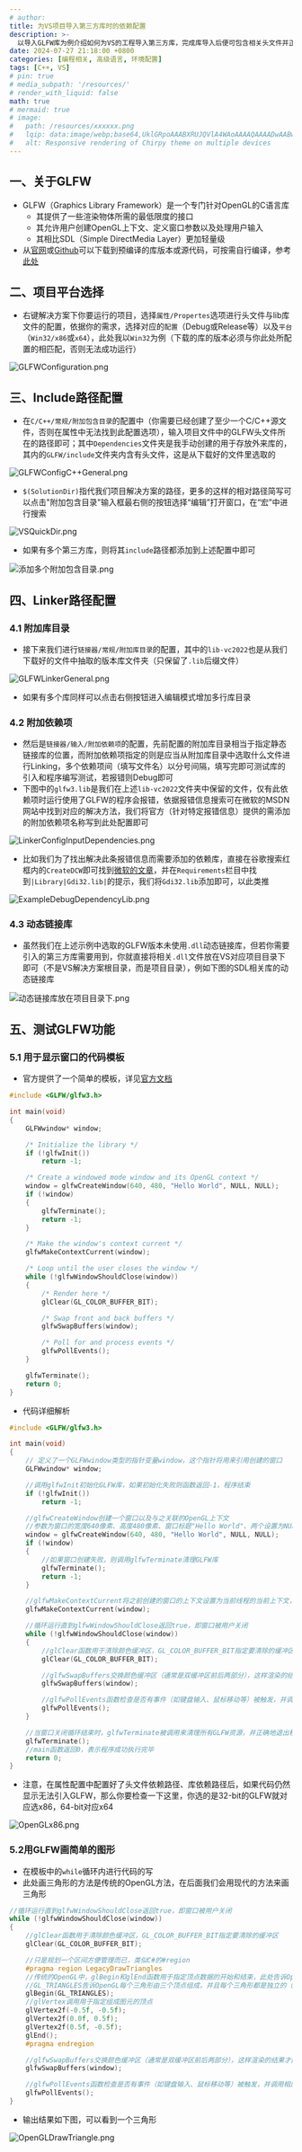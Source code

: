 ```yaml
---
# author:
title: 为VS项目导入第三方库时的依赖配置
description: >-
  以导入GLFW库为例介绍如何为VS的工程导入第三方库，完成库导入后便可包含相关头文件并正常使用其功能了，本文中使用的是VS2022
date: 2024-07-27 21:18:00 +0800
categories: [编程相关, 高级语言, 环境配置]
tags: [C++, VS]
# pin: true
# media_subpath: '/resources/'
# render_with_liquid: false
math: true
# mermaid: true
# image:
#   path: /resources/xxxxxx.png
#   lqip: data:image/webp;base64,UklGRpoAAABXRUJQVlA4WAoAAAAQAAAADwAABwAAQUxQSDIAAAARL0AmbZurmr57yyIiqE8oiG0bejIYEQTgqiDA9vqnsUSI6H+oAERp2HZ65qP/VIAWAFZQOCBCAAAA8AEAnQEqEAAIAAVAfCWkAALp8sF8rgRgAP7o9FDvMCkMde9PK7euH5M1m6VWoDXf2FkP3BqV0ZYbO6NA/VFIAAAA
#   alt: Responsive rendering of Chirpy theme on multiple devices
---
```


## 一、关于GLFW
- GLFW（Graphics Library Framework）是一个专门针对OpenGL的C语言库
	- 其提供了一些渲染物体所需的最低限度的接口
	- 其允许用户创建OpenGL上下文、定义窗口参数以及处理用户输入
	- 其相比SDL（Simple DirectMedia Layer）更加轻量级
- 从[官网](https://www.glfw.org/download.html)或[Github](https://github.com/glfw/glfw/releases)可以下载到预编译的库版本或源代码，可按需自行编译，参考[此处](https://learnopengl-cn.github.io/01%20Getting%20started/02%20Creating%20a%20window/)

## 二、项目平台选择
- 右键解决方案下你要运行的项目，选择`属性/Propertes`选项进行头文件与lib库文件的配置，依据你的需求，选择对应的`配置`（Debug或Release等）以及`平台`（`Win32/x86`或`x64`），此处我以`Win32`为例（下载的库的版本必须与你此处所配置的相匹配，否则无法成功运行）

![GLFWConfiguration.png](/resources/2024-07-27-为VS项目导入第三方库时的依赖配置/GLFWConfiguration.png)

## 三、Include路径配置
- 在`C/C++/常规/附加包含目录`的配置中（你需要已经创建了至少一个C/C++源文件，否则在属性中无法找到此配置选项），输入项目文件中的GLFW头文件所在的路径即可；其中`Dependencies`文件夹是我手动创建的用于存放外来库的，其内的`GLFW/include`文件夹内含有头文件，这是从下载好的文件里选取的

![GLFWConfigC++General.png](/resources/2024-07-27-为VS项目导入第三方库时的依赖配置/GLFWConfigC++General.png)

- `$(SolutionDir)`指代我们项目解决方案的路径，更多的这样的相对路径简写可以点击"附加包含目录"输入框最右侧的按钮选择“编辑”打开窗口，在“宏”中进行搜索

![VSQuickDir.png](/resources/2024-07-27-为VS项目导入第三方库时的依赖配置/VSQuickDir.png)

- 如果有多个第三方库，则将其`include`路径都添加到上述配置中即可

![添加多个附加包含目录.png](/resources/2024-07-27-为VS项目导入第三方库时的依赖配置/添加多个附加包含目录.png)

## 四、Linker路径配置

### 4.1 附加库目录
- 接下来我们进行`链接器/常规/附加库目录`的配置，其中的`lib-vc2022`也是从我们下载好的文件中抽取的版本库文件夹（只保留了`.lib`后缀文件）

![GLFWLinkerGeneral.png](/resources/2024-07-27-为VS项目导入第三方库时的依赖配置/GLFWLinkerGeneral.png)

- 如果有多个库同样可以点击右侧按钮进入编辑模式增加多行库目录

### 4.2 附加依赖项
- 然后是`链接器/输入/附加依赖项`的配置，先前配置的附加库目录相当于指定静态链接库的位置，而附加依赖项指定的则是应当从附加库目录中选取什么文件进行Linking，多个依赖项间（填写文件名）以分号间隔，填写完即可测试库的引入和程序编写测试，若报错则Debug即可
- 下图中的`glfw3.lib`是我们在上述`lib-vc2022`文件夹中保留的文件，仅有此依赖项时运行使用了GLFW的程序会报错，依据报错信息搜索可在微软的MSDN网站中找到对应的解决方法，我们将官方（针对特定报错信息）提供的需添加的附加依赖项名称写到此处配置即可

![LinkerConfigInputDependencies.png](/resources/2024-07-27-为VS项目导入第三方库时的依赖配置/LinkerConfigInputDependencies.png)

- 比如我们为了找出解决此条报错信息而需要添加的依赖库，直接在谷歌搜索红框内的`CreateDCW`即可找到[微软的文章](https://learn.microsoft.com/en-us/windows/win32/api/wingdi/nf-wingdi-createdcw)，并在`Requirements`栏目中找到`|Library|Gdi32.lib|`的提示，我们将`Gdi32.lib`添加即可，以此类推

![ExampleDebugDependencyLib.png](/resources/2024-07-27-为VS项目导入第三方库时的依赖配置/ExampleDebugDependencyLib.png)

### 4.3 动态链接库
- 虽然我们在上述示例中选取的GLFW版本未使用`.dll`动态链接库，但若你需要引入的第三方库需要用到，你就直接将相关`.dll`文件放在VS对应项目目录下即可（不是VS解决方案根目录，而是项目目录），例如下图的SDL相关库的动态链接库

![动态链接库放在项目目录下.png](/resources/2024-07-27-为VS项目导入第三方库时的依赖配置/动态链接库放在项目目录下.png)

## 五、测试GLFW功能

### 5.1 用于显示窗口的代码模板
- 官方提供了一个简单的模板，详见[官方文档](https://www.glfw.org/documentation.html)

```cpp
#include <GLFW/glfw3.h>

int main(void)
{
    GLFWwindow* window;

    /* Initialize the library */
    if (!glfwInit())
        return -1;

    /* Create a windowed mode window and its OpenGL context */
    window = glfwCreateWindow(640, 480, "Hello World", NULL, NULL);
    if (!window)
    {
        glfwTerminate();
        return -1;
    }

    /* Make the window's context current */
    glfwMakeContextCurrent(window);

    /* Loop until the user closes the window */
    while (!glfwWindowShouldClose(window))
    {
        /* Render here */
        glClear(GL_COLOR_BUFFER_BIT);

        /* Swap front and back buffers */
        glfwSwapBuffers(window);

        /* Poll for and process events */
        glfwPollEvents();
    }

    glfwTerminate();
    return 0;
}
```

- 代码详细解析

```cpp
#include <GLFW/glfw3.h>

int main(void)
{
    // 定义了一个GLFWwindow类型的指针变量window，这个指针将用来引用创建的窗口
    GLFWwindow* window;

    //调用glfwInit初始化GLFW库，如果初始化失败则函数返回-1，程序结束
    if (!glfwInit())
        return -1;

    //glfwCreateWindow创建一个窗口以及与之关联的OpenGL上下文
    //参数为窗口的宽度640像素、高度480像素、窗口标题"Hello World"、两个设置为NULL的参数用于指定OpenGL上下文的版本和属性
    window = glfwCreateWindow(640, 480, "Hello World", NULL, NULL);
    if (!window)
    {
        //如果窗口创建失败，则调用glfwTerminate清理GLFW库
        glfwTerminate();
        return -1;
    }

    //glfwMakeContextCurrent将之前创建的窗口的上下文设置为当前线程的当前上下文，这意味着后续的OpenGL调用都将在这个上下文中执行
    glfwMakeContextCurrent(window);

    //循环运行直到glfwWindowShouldClose返回true，即窗口被用户关闭
    while (!glfwWindowShouldClose(window))
    {
        //glClear函数用于清除颜色缓冲区，GL_COLOR_BUFFER_BIT指定要清除的缓冲区
        glClear(GL_COLOR_BUFFER_BIT);

        //glfwSwapBuffers交换颜色缓冲区（通常是双缓冲区前后两部分），这样渲染的结果才能显示在屏幕上
        glfwSwapBuffers(window);

        //glfwPollEvents函数检查是否有事件（如键盘输入、鼠标移动等）被触发，并调用相应的回调函数处理这些事件
        glfwPollEvents();
    }

    //当窗口关闭循环结束时，glfwTerminate被调用来清理所有GLFW资源，并正确地退出程序
    glfwTerminate();
    //main函数返回0，表示程序成功执行完毕
    return 0;
}
```

- 注意，在属性配置中配置好了头文件依赖路径、库依赖路径后，如果代码仍然显示无法引入GLFW，那么你要检查一下这里，你选的是32-bit的GLFW就对应选x86，64-bit对应x64

![OpenGLx86.png](/resources/2024-07-27-为VS项目导入第三方库时的依赖配置/OpenGLx86.png)

### 5.2用GLFW画简单的图形
- 在模板中的`while`循环内进行代码的写
- 此处画三角形的方法是传统的OpenGL方法，在后面我们会用现代的方法来画三角形

```cpp
//循环运行直到glfwWindowShouldClose返回true，即窗口被用户关闭
while (!glfwWindowShouldClose(window))
{
	//glClear函数用于清除颜色缓冲区，GL_COLOR_BUFFER_BIT指定要清除的缓冲区
	glClear(GL_COLOR_BUFFER_BIT);

	//只是规划一个区间方便管理而已，类似C#的#region
	#pragma region LegacyDrawTriangles
	//传统的OpenGL中，glBegin和glEnd函数用于指定顶点数据的开始和结束，此处告诉OpenGL接下来的顶点调用将定义一系列的三角形
	//GL_TRIANGLES告诉OpenGL每个三角形由三个顶点组成，并且每个三角形都是独立的（不共享顶点）
	glBegin(GL_TRIANGLES);
	//glVertex调用用于指定组成图元的顶点
	glVertex2f(-0.5f, -0.5f);
	glVertex2f(0.0f, 0.5f);
	glVertex2f(0.5f, -0.5f);
	glEnd();
	#pragma endregion

	//glfwSwapBuffers交换颜色缓冲区（通常是双缓冲区前后两部分），这样渲染的结果才能显示在屏幕
	glfwSwapBuffers(window);

	//glfwPollEvents函数检查是否有事件（如键盘输入、鼠标移动等）被触发，并调用相应的回调函数处理这些事件
	glfwPollEvents();
}
```

- 输出结果如下图，可以看到一个三角形

![OpenGLDrawTriangle.png](/resources/2024-07-27-为VS项目导入第三方库时的依赖配置/OpenGLDrawTriangle.png)